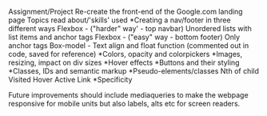 Assignment/Project
	Re-create the front-end of the Google.com landing page
Topics read about/'skills' used
	*Creating a nav/footer in three different ways
		Flexbox - ("harder" way' - top navbar)
			Unordered lists with list items and anchor tags
		Flexbox - ("easy" way - bottom footer)
			Only anchor tags
		Box-model - Text align and float function (commented out in code, saved for reference) 
	*Colors, opacity and colorpickers
	*Images, resizing, impact on div sizes
	*Hover effects
	*Buttons and their styling
	*Classes, IDs and semantic markup
	*Pseudo-elements/classes
		Nth of child
		Visited
		Hover
		Active
		Link
	*Specificity

Future improvements should include mediaqueries to make the webpage responsive for mobile units but also labels, alts etc for screen readers.